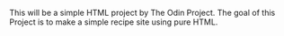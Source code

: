 This will be a simple HTML project by The Odin Project. The goal of this
Project is to make a simple recipe site using pure HTML.